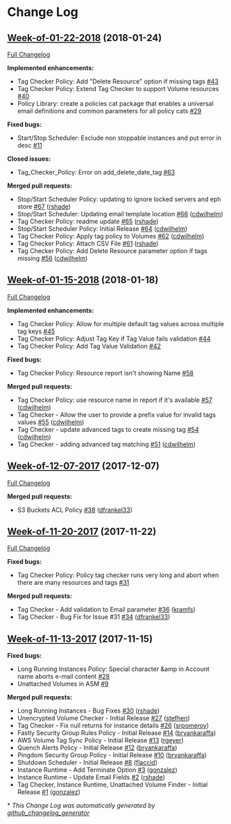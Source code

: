 # Change Log

## [Week-of-01-22-2018](https://github.com/rightscale/policies/tree/Week-of-01-22-2018) (2018-01-24)
[Full Changelog](https://github.com/rightscale/policies/compare/Week-of-01-15-2018...Week-of-01-22-2018)

**Implemented enhancements:**

- Tag Checker Policy: Add "Delete Resource" option if missing tags [\#43](https://github.com/rightscale/policies/issues/43)
- Tag Checker Policy: Extend Tag Checker to support Volume resources [\#40](https://github.com/rightscale/policies/issues/40)
- Policy Library: create a policies cat package that enables a universal email definitions and common parameters  for all policy cats [\#29](https://github.com/rightscale/policies/issues/29)

**Fixed bugs:**

- Start/Stop Scheduler: Exclude non stoppable instances and put error in desc [\#11](https://github.com/rightscale/policies/issues/11)

**Closed issues:**

- Tag\_Checker\_Policy: Error on add\_delete\_date\_tag [\#63](https://github.com/rightscale/policies/issues/63)

**Merged pull requests:**

- Stop/Start Scheduler Policy: updating to ignore locked servers and eph store [\#67](https://github.com/rightscale/policies/pull/67) ([rshade](https://github.com/rshade))
- Stop/Start Scheduler: Updating email template location [\#66](https://github.com/rightscale/policies/pull/66) ([cdwilhelm](https://github.com/cdwilhelm))
- Tag Checker Policy: readme update [\#65](https://github.com/rightscale/policies/pull/65) ([rshade](https://github.com/rshade))
- Stop/Start Scheduler Policy: Initial Release [\#64](https://github.com/rightscale/policies/pull/64) ([cdwilhelm](https://github.com/cdwilhelm))
- Tag Checker Policy: Apply tag policy to Volumes [\#62](https://github.com/rightscale/policies/pull/62) ([cdwilhelm](https://github.com/cdwilhelm))
- Tag Checker Policy: Attach CSV File [\#61](https://github.com/rightscale/policies/pull/61) ([rshade](https://github.com/rshade))
- Tag Checker Policy: Add Delete Resource parameter option if tags missing [\#56](https://github.com/rightscale/policies/pull/56) ([cdwilhelm](https://github.com/cdwilhelm))

## [Week-of-01-15-2018](https://github.com/rightscale/policies/tree/Week-of-01-15-2018) (2018-01-18)
[Full Changelog](https://github.com/rightscale/policies/compare/Week-of-12-07-2017...Week-of-01-15-2018)

**Implemented enhancements:**

- Tag Checker Policy: Allow for multiple default tag values across multiple tag keys [\#45](https://github.com/rightscale/policies/issues/45)
- Tag Checker Policy: Adjust Tag Key if Tag Value fails validation [\#44](https://github.com/rightscale/policies/issues/44)
- Tag Checker Policy: Add Tag Value Validation [\#42](https://github.com/rightscale/policies/issues/42)

**Fixed bugs:**

- Tag Checker Policy: Resource report isn't showing Name [\#58](https://github.com/rightscale/policies/issues/58)

**Merged pull requests:**

- Tag Checker Policy: use resource name in report if it's available [\#57](https://github.com/rightscale/policies/pull/57) ([cdwilhelm](https://github.com/cdwilhelm))
- Tag Checker - Allow the user to provide a prefix value for invalid tags values [\#55](https://github.com/rightscale/policies/pull/55) ([cdwilhelm](https://github.com/cdwilhelm))
- Tag Checker - update advanced tags to create missing tag [\#54](https://github.com/rightscale/policies/pull/54) ([cdwilhelm](https://github.com/cdwilhelm))
- Tag Checker - adding advanced tag matching [\#51](https://github.com/rightscale/policies/pull/51) ([cdwilhelm](https://github.com/cdwilhelm))

## [Week-of-12-07-2017](https://github.com/rightscale/policies/tree/Week-of-12-07-2017) (2017-12-07)
[Full Changelog](https://github.com/rightscale/policies/compare/Week-of-11-20-2017...Week-of-12-07-2017)

**Merged pull requests:**

- S3 Buckets ACL Policy [\#38](https://github.com/rightscale/policies/pull/38) ([dfrankel33](https://github.com/dfrankel33))

## [Week-of-11-20-2017](https://github.com/rightscale/policies/tree/Week-of-11-20-2017) (2017-11-22)
[Full Changelog](https://github.com/rightscale/policies/compare/Week-of-11-13-2017...Week-of-11-20-2017)

**Fixed bugs:**

- Tag Checker Policy: Policy tag checker runs very long and abort when there are many resources and tags [\#31](https://github.com/rightscale/policies/issues/31)

**Merged pull requests:**

- Tag Checker - Add validation to Email parameter  [\#36](https://github.com/rightscale/policies/pull/36) ([kramfs](https://github.com/kramfs))
- Tag Checker - Bug Fix for Issue \#31  [\#34](https://github.com/rightscale/policies/pull/34) ([dfrankel33](https://github.com/dfrankel33))

## [Week-of-11-13-2017](https://github.com/rightscale/policies/tree/Week-of-11-13-2017) (2017-11-15)
**Fixed bugs:**

- Long Running Instances Policy: Special character &amp in Account name aborts e-mail content [\#28](https://github.com/rightscale/policies/issues/28)
- Unattached Volumes in ASM [\#9](https://github.com/rightscale/policies/issues/9)

**Merged pull requests:**

- Long Running Instances - Bug Fixes [\#30](https://github.com/rightscale/policies/pull/30) ([rshade](https://github.com/rshade))
- Unencrypted Volume Checker - Initial Release [\#27](https://github.com/rightscale/policies/pull/27) ([stefhen](https://github.com/stefhen))
- Tag Checker - Fix null returns for instance details [\#26](https://github.com/rightscale/policies/pull/26) ([srpomeroy](https://github.com/srpomeroy))
- Fastly Security Group Rules Policy - Initial Release [\#14](https://github.com/rightscale/policies/pull/14) ([bryankaraffa](https://github.com/bryankaraffa))
- AWS Volume Tag Sync Policy - Initial Release [\#13](https://github.com/rightscale/policies/pull/13) ([rgeyer](https://github.com/rgeyer))
- Quench Alerts Policy - Initial Release [\#12](https://github.com/rightscale/policies/pull/12) ([bryankaraffa](https://github.com/bryankaraffa))
- Pingdom Security Group Policy - Initial Release [\#10](https://github.com/rightscale/policies/pull/10) ([bryankaraffa](https://github.com/bryankaraffa))
- Shutdown Scheduler - Initial Release [\#8](https://github.com/rightscale/policies/pull/8) ([flaccid](https://github.com/flaccid))
- Instance Runtime - Add Terminate Option [\#3](https://github.com/rightscale/policies/pull/3) ([gonzalez](https://github.com/gonzalez))
- Instance Runtime - Update Email Fields [\#2](https://github.com/rightscale/policies/pull/2) ([rshade](https://github.com/rshade))
- Tag Checker, Instance Runtime, Unattached Volume Finder - Initial Release [\#1](https://github.com/rightscale/policies/pull/1) ([gonzalez](https://github.com/gonzalez))



\* *This Change Log was automatically generated by [github_changelog_generator](https://github.com/skywinder/Github-Changelog-Generator)*